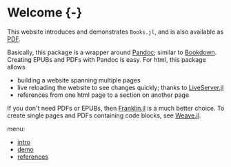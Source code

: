 # Welcome {-}

[//]: # (This file is only included on the website.)

This website introduces and demonstrates `Books.jl`, and is also available as [PDF](/book.pdf).

Basically, this package is a wrapper around [Pandoc](https://pandoc.org/); similar to [Bookdown](https://bookdown.org).
Creating EPUBs and PDFs with Pandoc is easy.
For html, this package allows 

- building a website spanning multiple pages
- live reloading the website to see changes quickly; thanks to [LiveServer.jl](https://github.com/tlienart/LiveServer.jl)
- references from one html page to a section on another page

If you don't need PDFs or EPUBs, then [Franklin.jl](https://github.com/tlienart/Franklin.jl) is a much better choice.
To create single pages and PDFs containing code blocks, see [Weave.jl](https://github.com/JunoLab/Weave.jl).

menu:

- [intro](/introduction.html)
- [demo](/demo.html)
- [references](/references.html)
